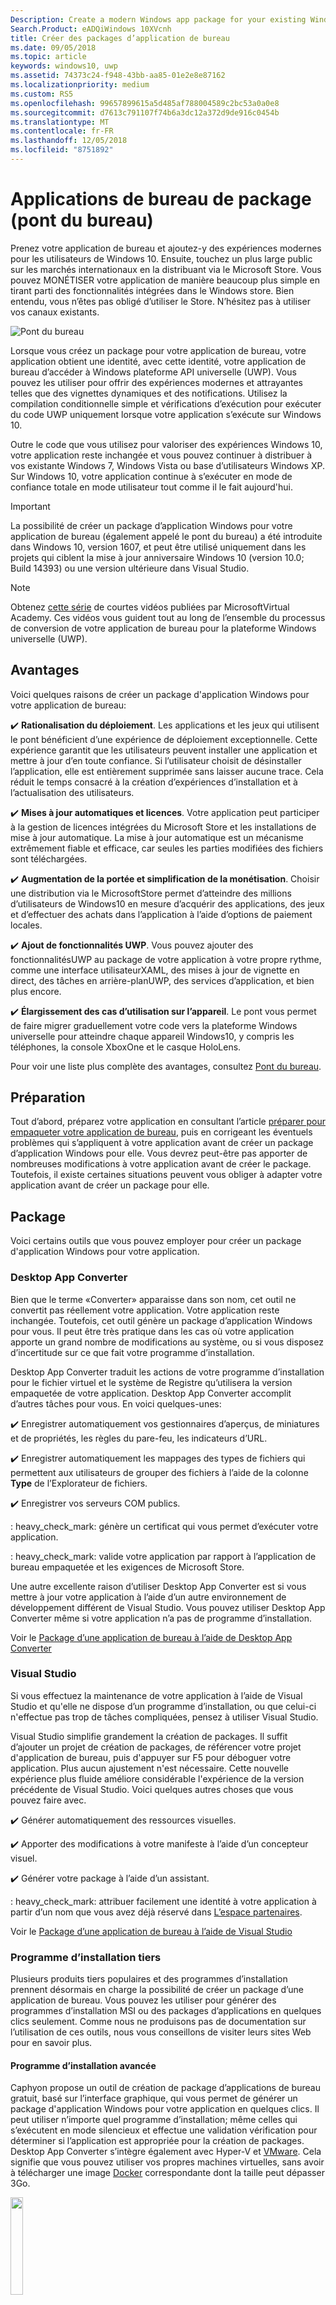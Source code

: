 ```yaml
---
Description: Create a modern Windows app package for your existing Windows Forms, WPF, or Win32 app or game. Add modern experiences for Windows 10 users and simplify deployment and monetization.
Search.Product: eADQiWindows 10XVcnh
title: Créer des packages d’application de bureau
ms.date: 09/05/2018
ms.topic: article
keywords: windows10, uwp
ms.assetid: 74373c24-f948-43bb-aa85-01e2e8e87162
ms.localizationpriority: medium
ms.custom: RS5
ms.openlocfilehash: 99657899615a5d485af788004589c2bc53a0a0e8
ms.sourcegitcommit: d7613c791107f74b6a3dc12a372d9de916c0454b
ms.translationtype: MT
ms.contentlocale: fr-FR
ms.lasthandoff: 12/05/2018
ms.locfileid: "8751892"
---
```

# <a name="package-desktop-applications-desktop-bridge"></a>Applications de bureau de package (pont du bureau)

Prenez votre application de bureau et ajoutez-y des expériences modernes pour les utilisateurs de Windows 10. Ensuite, touchez un plus large public sur les marchés internationaux en la distribuant via le Microsoft Store. Vous pouvez MONÉTISER votre application de manière beaucoup plus simple en tirant parti des fonctionnalités intégrées dans le Windows store. Bien entendu, vous n’êtes pas obligé d’utiliser le Store. N’hésitez pas à utiliser vos canaux existants.

![Pont du bureau](images/desktop-to-uwp/desktop-bridge-4.png)

Lorsque vous créez un package pour votre application de bureau, votre application obtient une identité, avec cette identité, votre application de bureau d’accéder à Windows plateforme API universelle (UWP). Vous pouvez les utiliser pour offrir des expériences modernes et attrayantes telles que des vignettes dynamiques et des notifications.  Utilisez la compilation conditionnelle simple et vérifications d’exécution pour exécuter du code UWP uniquement lorsque votre application s’exécute sur Windows 10.

Outre le code que vous utilisez pour valoriser des expériences Windows 10, votre application reste inchangée et vous pouvez continuer à distribuer à vos existante Windows 7, Windows Vista ou base d’utilisateurs Windows XP. Sur Windows 10, votre application continue à s’exécuter en mode de confiance totale en mode utilisateur tout comme il le fait aujourd'hui.

>[!IMPORTANT]
>La possibilité de créer un package d’application Windows pour votre application de bureau (également appelé le pont du bureau) a été introduite dans Windows 10, version 1607, et peut être utilisé uniquement dans les projets qui ciblent la mise à jour anniversaire Windows 10 (version 10.0; Build 14393) ou une version ultérieure dans Visual Studio.

> [!NOTE]
> Obtenez <a href="https://mva.microsoft.com/en-US/training-courses/developers-guide-to-the-desktop-bridge-17373?l=oZG0B1WhD_8406218965/">cette série</a> de courtes vidéos publiées par MicrosoftVirtual Academy. Ces vidéos vous guident tout au long de l’ensemble du processus de conversion de votre application de bureau pour la plateforme Windows universelle (UWP).

## <a name="benefits"></a>Avantages

Voici quelques raisons de créer un package d'application Windows pour votre application de bureau:

:heavy_check_mark: **Rationalisation du déploiement**. Les applications et les jeux qui utilisent le pont bénéficient d’une expérience de déploiement exceptionnelle. Cette expérience garantit que les utilisateurs peuvent installer une application et mettre à jour d’en toute confiance. Si l’utilisateur choisit de désinstaller l’application, elle est entièrement supprimée sans laisser aucune trace. Cela réduit le temps consacré à la création d’expériences d’installation et à l’actualisation des utilisateurs.

:heavy_check_mark: **Mises à jour automatiques et licences**. Votre application peut participer à la gestion de licences intégrées du Microsoft Store et les installations de mise à jour automatique. La mise à jour automatique est un mécanisme extrêmement fiable et efficace, car seules les parties modifiées des fichiers sont téléchargées.

:heavy_check_mark: **Augmentation de la portée et simplification de la monétisation**. Choisir une distribution via le MicrosoftStore permet d’atteindre des millions d’utilisateurs de Windows10 en mesure d’acquérir des applications, des jeux et d’effectuer des achats dans l’application à l’aide d’options de paiement locales.

:heavy_check_mark: **Ajout de fonctionnalités UWP**.  Vous pouvez ajouter des fonctionnalitésUWP au package de votre application à votre propre rythme, comme une interface utilisateurXAML, des mises à jour de vignette en direct, des tâches en arrière-planUWP, des services d’application, et bien plus encore.

:heavy_check_mark: **Élargissement des cas d’utilisation sur l’appareil**. Le pont vous permet de faire migrer graduellement votre code vers la plateforme Windows universelle pour atteindre chaque appareil Windows10, y compris les téléphones, la console XboxOne et le casque HoloLens.

Pour voir une liste plus complète des avantages, consultez [Pont du bureau](https://developer.microsoft.com/windows/bridges/desktop).

## <a name="prepare"></a>Préparation

Tout d’abord, préparez votre application en consultant l’article [préparer pour empaqueter votre application de bureau](desktop-to-uwp-prepare.md), puis en corrigeant les éventuels problèmes qui s’appliquent à votre application avant de créer un package d’application Windows pour elle. Vous devrez peut-être pas apporter de nombreuses modifications à votre application avant de créer le package. Toutefois, il existe certaines situations peuvent vous obliger à adapter votre application avant de créer un package pour elle.

<a id="convert" />

## <a name="package"></a>Package

Voici certains outils que vous pouvez employer pour créer un package d'application Windows pour votre application.

### <a name="desktop-app-converter"></a>Desktop App Converter

Bien que le terme «Converter» apparaisse dans son nom, cet outil ne convertit pas réellement votre application. Votre application reste inchangée. Toutefois, cet outil génère un package d’application Windows pour vous. Il peut être très pratique dans les cas où votre application apporte un grand nombre de modifications au système, ou si vous disposez d’incertitude sur ce que fait votre programme d’installation.

Desktop App Converter traduit les actions de votre programme d’installation pour le fichier virtuel et le système de Registre qu’utilisera la version empaquetée de votre application. Desktop App Converter accomplit d’autres tâches pour vous. En voici quelques-unes:

:heavy_check_mark: Enregistrer automatiquement vos gestionnaires d’aperçus, de miniatures et de propriétés, les règles du pare-feu, les indicateurs d’URL.

:heavy_check_mark: Enregistrer automatiquement les mappages des types de fichiers qui permettent aux utilisateurs de grouper des fichiers à l’aide de la colonne **Type** de l’Explorateur de fichiers.

:heavy_check_mark: Enregistrer vos serveurs COM publics.

: heavy_check_mark: génère un certificat qui vous permet d’exécuter votre application.

: heavy_check_mark: valide votre application par rapport à l’application de bureau empaquetée et les exigences de Microsoft Store.

Une autre excellente raison d’utiliser Desktop App Converter est si vous mettre à jour votre application à l’aide d’un autre environnement de développement différent de Visual Studio. Vous pouvez utiliser Desktop App Converter même si votre application n’a pas de programme d’installation.

Voir le [Package d’une application de bureau à l’aide de Desktop App Converter](desktop-to-uwp-run-desktop-app-converter.md)

### <a name="visual-studio"></a>Visual Studio

Si vous effectuez la maintenance de votre application à l’aide de Visual Studio et qu'elle ne dispose d’un programme d’installation, ou que celui-ci n'effectue pas trop de tâches compliquées, pensez à utiliser Visual Studio.

Visual Studio simplifie grandement la création de packages. Il suffit d’ajouter un projet de création de packages, de référencer votre projet d'application de bureau, puis d'appuyer sur F5 pour déboguer votre application. Plus aucun ajustement n'est nécessaire. Cette nouvelle expérience plus fluide améliore considérable l'expérience de la version précédente de Visual Studio. Voici quelques autres choses que vous pouvez faire avec.

:heavy_check_mark: Générer automatiquement des ressources visuelles.

:heavy_check_mark: Apporter des modifications à votre manifeste à l’aide d’un concepteur visuel.

:heavy_check_mark: Générer votre package à l’aide d’un assistant.

: heavy_check_mark: attribuer facilement une identité à votre application à partir d’un nom que vous avez déjà réservé dans [L’espace partenaires](https://partner.microsoft.com/dashboard).

Voir le [Package d’une application de bureau à l’aide de Visual Studio](desktop-to-uwp-packaging-dot-net.md)

### <a name="third-party-installer"></a>Programme d’installation tiers

 Plusieurs produits tiers populaires et des programmes d’installation prennent désormais en charge la possibilité de créer un package d’une application de bureau. Vous pouvez les utiliser pour générer des programmes d’installation MSI ou des packages d’applications en quelques clics seulement. Comme nous ne produisons pas de documentation sur l’utilisation de ces outils, nous vous conseillons de visiter leurs sites Web pour en savoir plus.

#### <a name="advanced-installer"></a>Programme d’installation avancée

Caphyon propose un outil de création de package d’applications de bureau gratuit, basé sur l’interface graphique, qui vous permet de générer un package d'application Windows pour votre application en quelques clics. Il peut utiliser n’importe quel programme d’installation; même celles qui s’exécutent en mode silencieux et effectue une validation vérification pour déterminer si l’application est appropriée pour la création de packages.
Desktop App Converter s’intègre également avec Hyper-V et [VMware](http://www.vmware.com/). Cela signifie que vous pouvez utiliser vos propres machines virtuelles, sans avoir à télécharger une image [Docker](https://docs.docker.com/) correspondante dont la taille peut dépasser 3Go.

<img width="20%" src="images/desktop-to-uwp/Advanced_Installer_Vertical.png">

Vous pouvez utiliser [Advanced Installer](http://www.advancedinstaller.com/) pour générer des [packages d’application Windows](http://www.advancedinstaller.com/uwp-app-package.html) et MSI à partir de projets existants. Vous pouvez également utiliser Advanced Installer pour importer les packages d’application Windows générés à l’aide de MicrosoftDesktop App Converter. Après leur importation, vous pouvez les gérer à l’aide des outils visuels, qui sont spécifiquement conçus pour les applications UWP.

Advanced Installer fournit également une extension pour Visual Studio2017 et 2015 qui permet de [générer et déboguer des applications Pont du bureau](http://www.advancedinstaller.com/debug-desktop-bridge-apps.html).

Consultez cette [vidéo](https://www.youtube.com/watch?v=cmLKgn04Vfg&feature=youtu.be) pour une présentation rapide.

> [!TIP]
> Veillez à consulter l’article récemment publié [Advanced Installer Express Edition](https://www.advancedinstaller.com/express-edition.html).

#### <a name="cloudhouse-compatibility-containers"></a>Conteneurs de compatibilité Cloudhouse

Pour les clients d’entreprise qui ont des applications métier non compatibles avec Windows10 et Windows10S, les conteneurs de compatibilité de Cloudhouse permettent aux applications WindowsXP et Windows7 de s'exécuter sur Windows10, puis de les convertir pour pouvoir s'exécuter sur la plateforme Windows universelle (UWP) et être livrées via le Microsoft Store pour Entreprises ou MicrosoftInTune, sans modification du code source. Inscrivez-vous pour un [essai gratuit](http://www.cloudhouse.com/free-trial).

<img width="20%" src="images/desktop-to-uwp/cloudhouse-container-logo.png">

Cloudhouse fournit un gestionnaire de package automatique pour empaqueter la gamme d’applications métier dans des [conteneurs de compatibilité](https://docs.cloudhouse.com/37613-overview/266723-compatibility-containers-for-applications) sur les systèmes d’exploitation sur lesquels les applications s’exécutent aujourd'hui (par exemple, WindowsXP), et la [préparer à la conversion](https://docs.cloudhouse.com/37613-overview/266725-compatibility-containers-for-desktop-bridge?from_search=17883905) vers UWP. Le conteneur est ensuite converti vers le nouveau format de package d’application Windows grâce à son intégration avec l’outil Desktop App Converter de Microsoft.

L'outil de création de package automatique utilise l'analyse d'installation/de capture et d'exécution pour créer un conteneur pour l’application qui inclut les fichiers, le Registre, les runtimes et les dépendances de l’application, ainsi que le moteur de redirection et de compatibilité nécessaire pour que l’application s’exécute sur Windows10. Le conteneur assure l'isolation de l’application et de ses runtimes afin qu’ils ne soient pas affectés ou n'entrent pas en conflit avec d’autres applications s’exécutant sur l’appareil de l’utilisateur.

En savoir plus sur la façon de fournir des applications d’entreprise via le Microsoft Store pour Entreprises. Lire dans notre [blog de version](http://www.cloudhouse.com/resources/release-solution-to-get-any-line-of-business-app-to-uwp).

#### <a name="firegiant"></a>FireGiant

L'[extension Appx de FireGiant](https://www.firegiant.com/products/wix-expansion-pack/appx) vous permet de créer des packages d’application Windows et des packages MSI simultanément à partir du même code source WiX. Chaque fois que vous créez, vous pouvez cibler Windows 10 avec un package d’application Windows et les versions antérieures de Windows avec MSI.

<img width="20%" src="images/desktop-to-uwp/FG3rdPartyLogo.png">

L’extension Appx de FireGiant utilise l'analyse statique et l'émulation intelligente de vos projets WiX pour créer des packages d’application Windows sans la surcharge de l'espace de disque et d’exécution des conteneurs ou des machines virtuelles.

Étant donné que l’extension Appx de FireGiant ne convertit pas votre programme d’installation en l’exécutant, vous pouvez maintenir votre programme d’installation WiX sans avoir à le convertir à plusieurs reprises en packages d’application Windows. Tous les utilisateurs sur les différentes versions de Windows obtiennent vos dernières améliorations et vous n’avez pas à vous soucier de la désynchronisation des packages d’application MSI et Windows.

Consultez cette [vidéo](https://www.youtube.com/watch?v=AFBpdBiAYQE) et voir comment en quelques lignes de code FireGiant PDG Rob anglais crée une version de (package d’application Windows) Appx de l’outil de compression de 7-Zip populaires open source, puis comment il améliore l’application Windows et packages MSI avec modifications dans le même code source WiX.

#### <a name="installaware"></a>InstallAware

Install**Aware**, avec son [palmarès](https://www.installaware.com/press-room.htm) de prise en charge rapide des innovations de Microsoft, crée des [packages d’application Windows (Pont du bureau)](https://www.installaware.com/appx-builder.htm), App-V (Application Virtualization), MSI (Windows Installer) et des packages EXE (Code natif) à partir d’une source unique.

<img width="20%" src="images/desktop-to-uwp/installaware.png">

Install**Aware** fournit des extensions gratuites Install**Aware** pour les versions de Visual Studio2012-2017. Vous pouvez les utiliser pour créer des packages d’application Windows en un seul clic, directement à partir de la [barre d’outils Visual Studio](https://www.installaware.com/visual-studio-installer-2015.htm).

Vous pouvez également importer n’importe quelle configuration, même si vous n’en avez pas le code source à l’aide de Package**Aware** (captures de configuration sans instantané) ou de l’Assistant Importation de base de données (pour tous les programmes d’installation MSI et les modules de fusion MSM). Vous pouvez utiliser des [outils d’interface utilisateur graphique](https://www.installaware.com/scripting-two-way-integrated-ide.htm) pour maintenir et améliorer vos importations, visuellement ou par des scripts.

Les [options de création APPX avancées](https://www.installaware.com/mhtml5/desktop/appx.htm) vous aident à cibler des soumissions au Microsoft Store ou à produire des fichiers binaires de package d’application Windows signés pour la distribution indépendante aux utilisateurs finaux. Vous pouvez même créer des packages d’installation **WSA**(WindowsServerApplications) qui ciblent les déploiements à **Nano Server** à partir d’une source unique et avec une prise en charge complète pour l'[automatisation de ligne de commande](https://www.installaware.com/scripting-automation-interface.htm), en plus d’une interface graphique utilisateur.

Install**Aware** a également [mis en open source](https://www.installaware.com/gnu.asp) une **bibliothèque du générateur APPX**, avec un exemple d'applet de ligne de commande, sous licence GPL GNU Affero. Ils sont destinés à être utilisés avec des plateformes open source telles que WiX.

#### <a name="installshield"></a>InstallShield

InstallShield fournit une solution unique pour développer des programmes d’installation MSI et EXE, créer des packages de plateforme Windows universelle (UWP) et WindowsServerApp (WSA) et virtualiser des applications avec un minimum de script, de codage et de reprise.

<img width="20%" src="images/desktop-to-uwp/InstallShield-logo.jpg">

Analysez votre projet InstallShield en quelques secondes pour économiser des heures de travail d’investigation en identifiant automatiquement les problèmes potentiels de compatibilité entre votre application et les packages UWP et WSA.

Préparez-vous pour le Microsoft Store et simplifiez l’expérience d’installation de votre logiciel sur Windows10 en créant des packages d’application UWP à partir de vos projets InstallShield existants. Générez à la fois des packages Windows Installer et d’application UWP pour prendre en charge tous les scénarios de déploiement souhaités par vos clients. Prenez en charge les déploiements de Nano Server et Windows Server2016 en créant des packages WSA à partir de vos projets InstallShield.

Développez votre installation en modules pour faciliter le déploiement et la maintenance, puis fusionnez les composants et les dépendances au moment de la génération dans un seul package d’application UWP pour le Microsoft Store. Pour la distribution directe en dehors de la banque, regroupez vos packages d’application UWP et d'autres dépendances avec un programme d’installation d’interface utilisateur de suite/avancé.

En savoir plus dans ce [livre électronique](https://na01.safelinks.protection.outlook.com/?url=https%3A%2F%2Fresources.flexerasoftware.com%2Fweb%2Fpdf%2FeBook-IS-Your-Fast-Track-to-Profit.pdf&data=02%7C01%7Cnormesta%40microsoft.com%7C86b9a00bc8e345c2ac6208d4ba464802%7C72f988bf86f141af91ab2d7cd011db47%7C1%7C1%7C636338258409706554&sdata=IAYNp9nFc8B5ayxwrs%2FQTWowUmOda6p%2Fn%2BjdHea257M%3D&reserved=0).

#### <a name="pace-suite"></a>Suite PACE

La [Suite PACE](https://pacesuite.com/) est un outil de création de packages d’applications que vous pouvez utiliser pour porter vos applications de bureau vers la plateforme Windows universelle.

<img width="20%" src="images/desktop-to-uwp/PACE.png">

Avec la suite PACE, vous n’avez pas besoin préparer d'environnement spécial de création de package, ni d'installer de composants supplémentaires du kit de développement Windows. La suite PACE peut produire des packages d’application Windows indépendamment de votre environnement de création de package standard, sous Windows10 ou Windows Server2016. Consultez cet [exemple illustré](https://pacesuite.com/convert-exe-to-appx/) pour découvrir comment la suite PACE aborde le réempaquetage d'un programme d'installation dans un package d'application Windows.

Outre la création de packages d’application Windows, vous pouvez également utiliser la suite PACE pour créer des packages Windows Installer (MSI), des correctifs (MSP), des transformations (MST) et des packages App-V. En ce qui concerne la création MSI, la suite PACE est utile pour gérer les mises à niveau, les paramètres d'autorisation, les actions personnalisées, les scripts et d’autres éléments. Vous pouvez également publier vos applications directement dans le SystemCenter ConfigurationManager.

Pour consulter toutes les fonctionnalités de création de packages d’application, voir [Fonctionnalités de la suite PACE](https://pacesuite.com/features/).

#### <a name="rad-studio"></a>RAD Studio

Voir [RAD Studio d’Embarcadero](https://www.embarcadero.com/products/rad-studio/windows-10-store-desktop-bridge)

#### <a name="raypack-studio"></a>RayPack Studio

Solution de création de package de Raynet, [RayPack Studio](https://raynet.de/Raynet-Products/RayPackStudio), prend en charge la création de packages pour les applications de bureau comme l’une ou plusieurs résultats possibles de conversion efficace et facile à configurer et framework reconditionnement.

<img width="20%" src="images/desktop-to-uwp/RaynetLogo_v3.png">

Il est possible d'utiliser les environnements virtuels existants (VMware Workstation, Hyper-V) pour effectuer la conversion automatique/en bloc sans nécessiter de fastidieuse configuration d’environnement. Un des composants du studio, ([RayQC Advanced](https://raynet.de/Raynet-Products/RayQCad)), est en mesure d’effectuer des tests de filtrage et de compatibilité préalables à la conversion pour vérifier que le logiciel est éligible à celle-ci. En outre, les utilisateurs peuvent désormais effectuer des contrôles exhaustifs de collision et de compatibilité avec différentes éditions de Windows10, notamment les mises à jour anniversaire et Creators.

Outre la création de packages logiciels au format APPX/UWP de Windows10, RayPack Studio peut également être utilisé pour créer des packages Windows Installer classiques (MSI), des correctifs (MSP), des transformations (MST) et des packages App-V. De plus, cette solution est livrée avec un ensemble de produits et composants logiciels dédiés à l'empaquetage logiciel professionnel d'entreprise. Outre la création de packages logiciels et la virtualisation, RayPack Studio prend en compte toutes les tâches liées à la création de packages: contrôle des conflits et de la compatibilité des applications et des packages logiciels ([RayQC Advanced](https://raynet.de/Raynet-Products/RayQCad)), évaluation de logiciel ([RayEval](https://raynet.de/Raynet-Products/RayEval)) et assurance qualité ([RayQC](https://raynet.de/Raynet-Products/RayQC)).

Combiné avec [RayFlow](https://raynet.de/Raynet-Products/RayFlow), le système de workflow d'entreprise de Raynet, les utilisateurs peuvent travailler efficacement au logiciel tout au long du cycle de vie d'application de l'entreprise, depuis la commande du package jusqu'à l'acceptation par l'utilisateur et le déploiement, en passant par l'évaluation, l'analyse, l'empaquetage et l'assurance qualité. Tous les packages et formats peuvent être stockés et déployés directement dans SCCM ou d’autres solutions. L'intégralité du cycle de vie de l'application est suivi et géré par RayFlow. En outre, les systèmes de commande tels que ServiceNow peuvent être intégrés. Raynet crée des fabriques de création de packages logiciels dans le monde entier avec ses outils dédiés aux fournisseurs de services.

Faites l'expérience et profitez de [la licence d’essai gratuite](https://raynet.de/contact?init=license) de RayPack Studio et RayFlow de Raynet. Pour plus d’informations, rendez-vous sur [www.raynet.de](https://raynet.de/home).

**Liens connexes**:

* Raynet:[https://raynet.de/home](https://raynet.de/home)
* RayPack Studio: [https://raynet.de/Raynet-Products/RayPackStudio](https://raynet.de/Raynet-Products/RayPackStudio)
* RayFlow:[https://raynet.de/Raynet-Products/RayFlow](https://raynet.de/Raynet-Products/RayFlow)
* RayEval:[https://raynet.de/Raynet-Products/RayEval](https://raynet.de/Raynet-Products/RayEval)
* RayQC:[https://raynet.de/Raynet-Products/RayQC](https://raynet.de/Raynet-Products/RayQC)
* RayQC Advanced: [https://raynet.de/Raynet-Products/RayQCad](https://raynet.de/Raynet-Products/RayQCad)
* Licence d'essai gratuite: [https://raynet.de/contact?init=license](https://raynet.de/contact?init=license)

### <a name="manual-packaging"></a>Création manuelle de package d’application

En dernier recours, vous pouvez convertir votre application sans utiliser aucun de ces outils. Si vous souhaitez un contrôle minutieux de la conversion, vous pouvez créer un fichier de manifeste puis exécuter l’outil **MakeAppx.exe** pour créer votre package d’application Windows.

Voir [créer manuellement un Package une application de bureau](desktop-to-uwp-manual-conversion.md).

## <a name="integrate"></a>Intégrer

Si votre application doit s’intégrer avec le système (par exemple: établir des règles de pare-feu), décrivez ces éléments dans le manifeste du package de votre application et le système s’occupera du reste. Pour la plupart de ces tâches, vous n’avez pas à écrire du code. Avec un peu de XML dans le manifeste, vous pouvez effectuer les opérations comme démarrer un processus lorsque l’utilisateur ouvre une session, intégrer votre application dans l’Explorateur de fichiers et ajouter votre application une liste des cibles d’impression qui s’affichent dans d’autres applications.

Voir [intégrer votre application de bureau empaquetée avec Windows 10](desktop-to-uwp-extensions.md).

## <a name="enhance"></a>Améliorer

Dès que vous avez empaqueté votre application, vous pouvez valoriser celle-ci à l’aide de fonctionnalités telles que les vignettes dynamiques et les notifications Push. Certaines de ces fonctionnalités peuvent améliorer considérablement le niveau d’engagement de votre application et vous coûte très peu de temps. Certaines améliorations demandent un peu plus de codage.

Voir [Améliorer votre application de bureau pour Windows10](desktop-to-uwp-enhance.md).

## <a name="extend"></a>Étendre

Certaines expériences Windows10 (par exemple: une page d'interface utilisateur tactile) doivent s'exécuter à l'intérieur d'un conteneur d'application moderne. En règle générale, vous devez d’abord déterminer si vous pouvez ajouter votre expérience en [améliorant](desktop-to-uwp-enhance.md) votre application de bureau avec des API UWP. Si vous devez utiliser un composant UWP pour réaliser l’expérience, vous pouvez ajouter un projet UWP à votre solution et utiliser les services d’application pour la communication entre votre application de bureau et les composants UWP.

Voir [Étendre votre application de bureau avec des composants UWP modernes](desktop-to-uwp-extend.md).

## <a name="migrate"></a>Migrer

Il n’existe aucun outil qui puisse convertir une application de bureau vers une application UWP, mais vous pouvez réutiliser une grande partie de votre code existant, ce qui réduit le coût de création. C'est possible en déplaçant autant de logique métier que possible dans les bibliothèques .NET Standard2.0.

.Net Standard2.0 inclut un important accroissement du nombre des API .NET, ainsi qu'un shim de compatibilité pour vos packages NuGet favoris et les bibliothèques tierces.

Faites migrer votre code dans les bibliothèques .NET Standard, puis créez une application de plateforme Windows universelle (UWP) pour toucher tous les appareils Windows10.

Voir [Partager du code entre une application de bureau et une application UWP](desktop-to-uwp-migrate.md)


## <a name="test"></a>Test

Pour tester votre application dans un paramètre réaliste lorsque vous vous préparez pour la distribution, il est préférable de signer votre application, puis installez-le. Voir [Tester votre application](https://docs.microsoft.com/en-us/windows/uwp/porting/desktop-to-uwp-debug#test-your-app).

>[!IMPORTANT]
> Si vous prévoyez de publier votre application dans le Microsoft Store, assurez-vous que votre application fonctionne correctement sur les appareils qui exécutent Windows 10 en mode S. Il s'agit d'une condition requise par le Store. Consultez [Tester votre application Windows pour Windows10 en modeS](desktop-to-uwp-test-windows-s.md).

## <a name="validate"></a>Validation

Pour donner à votre application de chances de publication sur le Microsoft Store ou devenir [Certifié Windows](http://go.microsoft.com/fwlink/p/?LinkID=309666), validez-la et testez-la avant de l’envoyer pour certification.

Si vous utilisez l’outil DAC pour empaqueter votre application, vous pouvez utiliser la nouvelle ``-Verify`` indicateur pour valider votre package par rapport à l’application de bureau empaquetée et les exigences du Windows Store. Voir [Créer un package d'application, signer et préparer une application pour la soumission au Store](desktop-to-uwp-run-desktop-app-converter.md#optional-parameters).

Si vous utilisez Visual Studio, vous pouvez valider votre application à partir de l’Assistant **Créer des Packages d’application** . Voir [Créer un fichier de chargement de package d’application](../packaging/packaging-uwp-apps.md#create-an-app-package-upload-file).

Pour exécuter l’outil manuellement, voir [Kit de certification des applications Windows](../debug-test-perf/windows-app-certification-kit.md).

Pour consulter la liste des tests utilisés au cours de la certification des applications Windows pour valider votre application, voir [Tests d’application Windows Pont du bureau](../debug-test-perf/windows-desktop-bridge-app-tests.md).

## <a name="distribute"></a>Distribuer

Vous pouvez distribuer votre application en la publiant dans le Microsoft Store ou par chargement indépendant sur d’autres systèmes.

Voir [distribuer une application de bureau empaquetée](desktop-to-uwp-distribute.md).

## <a name="support-and-feedback"></a>Support et commentaires

**Trouvez des réponses à vos questions**

Des questions? Contactez-nous sur Stack Overflow. Notre équipe contrôle ces [balises](http://stackoverflow.com/questions/tagged/project-centennial+or+desktop-bridge). Vous pouvez également nous poser vos questions [ici](https://social.msdn.microsoft.com/Forums/en-US/home?filter=alltypes&sort=relevancedesc&searchTerm=%5BDesktop%20Converter%5D).

**Transmettre des commentaires ou suggérer des fonctionnalités**

Voir [UserVoice](https://wpdev.uservoice.com/forums/110705-universal-windows-platform/category/161895-desktop-bridge-centennial).

## <a name="in-this-section"></a>Dans cette section

| Rubrique | Description |
|-------|-------------|
| [Préparation à la création de package d'application](desktop-to-uwp-prepare.md) | Fournit une liste d’éléments à passer en revue avant de créer un package de votre application de bureau. |
| [Package d’application à l’aide de Desktop App Converter](desktop-to-uwp-run-desktop-app-converter.md) | Montre comment exécuter Desktop App Converter. |
| [Créer un package manuellement une application de bureau](desktop-to-uwp-manual-conversion.md) | Découvrez comment créer un package et un manifeste d’application manuellement. |
| [Créer un package une application de bureau à l’aide de Visual Studio](desktop-to-uwp-packaging-dot-net.md)| Vous montre comment créer un package de votre application de bureau à l’aide de Visual Studio. |
| [Intégrer votre application de bureau avec Windows 10](desktop-to-uwp-extensions.md) | Intégrer votre application avec Windows 10 en décrivant les tâches dans le fichier manifeste de package de votre projet de création de packages. |
| [Améliorer votre application de bureau pour Windows10](desktop-to-uwp-enhance.md)| Utilisez les API UWP pour ajouter des expériences modernes qui se déclenchent pour les utilisateurs de Windows10. |
| [API UWP disponibles pour une application de bureau empaquetée](desktop-to-uwp-supported-api.md) | Voir quelles API UWP sont disponibles pour votre application de bureau empaquetée à utiliser. |
| [Étendre votre application de bureau avec des composants UWP modernes](desktop-to-uwp-extend.md)| Ajouter des expériences avancées qui doivent s’exécuter au sein d’un conteneur d’application UWP. Connectez votre application de bureau avec le processus UWP à l’aide des services d’application.|
| [Exécuter, déboguer et tester une application de bureau empaquetée](desktop-to-uwp-debug.md) | Explique les options de débogage de votre application empaquetée. |
| [Distribuer une application de bureau empaquetée ](desktop-to-uwp-distribute.md) | Voir comment vous pouvez distribuer votre application convertie aux utilisateurs.  |
| [Issues(desktop-to-uwp-known-issues.md) connus | Répertorie les problèmes connus avec empaquetage d’applications de bureau. |
